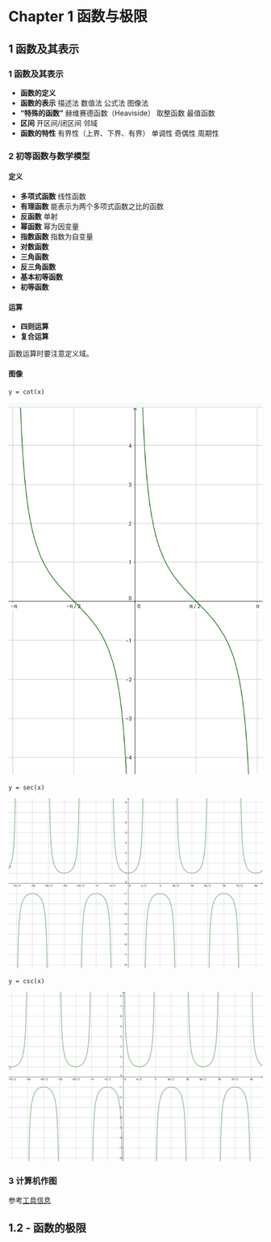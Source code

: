 # Chapter 1 函数与极限

## 1 函数及其表示

### 1 函数及其表示

- **函数的定义**
- **函数的表示** 描述法 数值法 公式法 图像法
- **“特殊的函数”** 赫维赛德函数（Heaviside） 取整函数 最值函数
- **区间** 开区间/闭区间 邻域
- **函数的特性** 有界性（上界、下界、有界） 单调性 奇偶性 周期性

### 2 初等函数与数学模型

#### 定义

- **多项式函数** 线性函数
- **有理函数** 能表示为两个多项式函数之比的函数
- **反函数** 单射
- **幂函数** 幂为因变量
- **指数函数** 指数为自变量
- **对数函数**
- **三角函数**
- **反三角函数**
- **基本初等函数**
- **初等函数**

#### 运算

- **四则运算**
- **复合运算**

函数运算时要注意定义域。

#### 图像

```
y = cot(x)
```
![](camo/C1/cot(x).png)

```
y = sec(x)
```
![](camo/C1/sec(x).png)

```
y = csc(x)
```
![](camo/C1/csc(x).png)

### 3 计算机作图

参考[工具信息](/tools/README.md)

## 1.2 - 函数的极限
